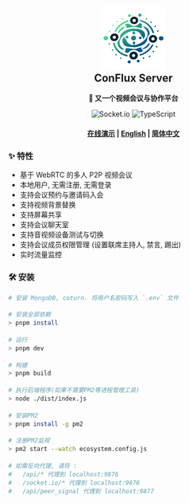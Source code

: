 <div align="center">
  <img src="./doc/images/logo_color.svg" width="128" height="128"/>
  <h2 style="margin-top: 0;">ConFlux Server</h2>
  <p>
    <strong>🎥 又一个视频会议与协作平台</strong>
  </p>
  <p>
    <img alt="Socket.io" src="https://img.shields.io/badge/Socket.io-010101?style=flat-square&logo=Socket.io&logoColor=white"/>
    <img alt="TypeScript" src="https://img.shields.io/badge/TypeScript-3178C6?style=flat-square&logo=TypeScript&logoColor=white"/>
  </p>
  <h4>
    <a href="https://conflux.liukairui.me/">在线演示</a>
    <span> | </span>
    <a href="./README.md">English</a>
    <span> | </span>
    <a href="./README-CN.md">简体中文</a>
  </h4>
</div>



### ✨ 特性

- 基于 WebRTC 的多人 P2P 视频会议
- 本地用户, 无需注册, 无需登录
- 支持会议预约与邀请码入会
- 支持视频背景替换
- 支持屏幕共享
- 支持会议聊天室
- 支持音视频设备测试与切换
- 支持会议成员权限管理 (设置联席主持人, 禁言, 踢出)
- 实时流量监控

### 🛠️ 安装

```bash
# 安装 MongoDB, coturn. 将用户名密码写入 `.env` 文件

# 安装全部依赖
> pnpm install

# 运行
> pnpm dev

# 构建
> pnpm build

# 执行后端程序(如果不需要PM2等进程管理工具)
> node ./dist/index.js

# 安装PM2
> pnpm install -g pm2

# 注册PM2监视
> pm2 start --watch ecosystem.config.js

# 如需反向代理, 请将 :
#   /api/* 代理到 localhost:9876
#   /socket.io/* 代理到 localhost:9876
#   /api/peer_signal 代理到 localhost:9877
```
